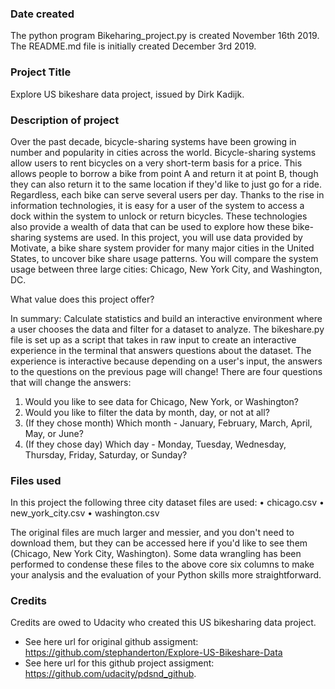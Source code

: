 ### Date created
The python program Bikeharing_project.py is created November 16th 2019.
The README.md file is initially created December 3rd 2019.

### Project Title
Explore US bikeshare data project, issued by Dirk Kadijk.

### Description of project
Over the past decade, bicycle-sharing systems have been growing in number and popularity in cities across the world. Bicycle-sharing systems allow users to rent bicycles on a very short-term basis for a price. This allows people to borrow a bike from point A and return it at point B, though they can also return it to the same location if they'd like to just go for a ride. Regardless, each bike can serve several users per day.
Thanks to the rise in information technologies, it is easy for a user of the system to access a dock within the system to unlock or return bicycles. These technologies also provide a wealth of data that can be used to explore how these bike-sharing systems are used.
In this project, you will use data provided by Motivate, a bike share system provider for many major cities in the United States, to uncover bike share usage patterns. You will compare the system usage between three large cities: Chicago, New York City, and Washington, DC.


What value does this project offer?

In summary: Calculate statistics and build an interactive environment where a user chooses the data and filter for a dataset to analyze.
The bikeshare.py file is set up as a script that takes in raw input to create an interactive experience in the terminal that answers questions about the dataset. The experience is interactive because depending on a user's input, the answers to the questions on the previous page will change! There are four questions that will change the answers:
1.	Would you like to see data for Chicago, New York, or Washington?
2.	Would you like to filter the data by month, day, or not at all?
3.	(If they chose month) Which month - January, February, March, April, May, or June?
4.	(If they chose day) Which day - Monday, Tuesday, Wednesday, Thursday, Friday, Saturday, or Sunday?


### Files used
In this project the following three city dataset files are used:
•	chicago.csv
•	new_york_city.csv
•	washington.csv

The original files are much larger and messier, and you don't need to download them, but they can be accessed here if you'd like to see them (Chicago, New York City, Washington). Some data wrangling has been performed to condense these files to the above core six columns to make your analysis and the evaluation of your Python skills more straightforward.


### Credits
Credits are owed to Udacity who created this US bikesharing data project.
- See here url for original github assigment: https://github.com/stephanderton/Explore-US-Bikeshare-Data
- See here url for this github project assigment: https://github.com/udacity/pdsnd_github.
